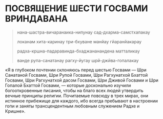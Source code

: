 # ПОСВЯЩЕНИЕ ШЕСТИ ГОСВАМИ ВРИНДАВАНА

>нана-шастра-вичаранаика-нипунау сад-дхарма-самстхапакау
>
>локанам хита-каринау три-бхуване манйау гйаранйакарау
>
>радха-кршна-падаравинда-бхаджананандена матталикау
>
>ванде рупа-санатанау рагху-йугау шрй-джйва-гопалакау

«Я в глубоком почтении склоняюсь перед шестью Госвами — Шри Санатаной Госвами, Шри Рупой Госвами, Шри Рагхунатхой Бхаттой Госвами, Шри Рагхунатхой дасом Госвами, Шри Дживой Госвами и Шри Гопалой Бхаттой Госвами, — которые досконально изучили богооткровенные писания, чтобы на благо всех людей утвердить вечные принципы религии. Почитаемые повсюду в трех мирах, они истинное прибежище для каждого, ибо всегда пребывают в настроении гопи и заняты трансцендентным любовным служением Радхе и Кришне».


